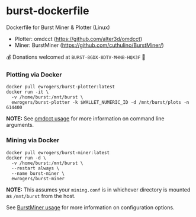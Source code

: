 # burst-dockerfile
Dockerfile for Burst Miner & Plotter (Linux)

* Plotter: omdcct (https://github.com/alter3d/omdcct)
* Miner: BurstMiner (https://github.com/cuthulino/BurstMiner/)

:moneybag: Donations welcomed at `BURST-8GDX-8DTV-MHNB-HQX3F` :bow:

### Plotting via Docker
    docker pull ewrogers/burst-plotter:latest
    docker run -it \
      -v /home/burst:/mnt/burst \
      ewrogers/burst-plotter -k $WALLET_NUMERIC_ID -d /mnt/burst/plots -n 614400

**NOTE:** See [omdcct usage](https://github.com/alter3d/omdcct) for more information on command line arguments.

### Mining via Docker
    docker pull ewrogers/burst-miner:latest
    docker run -d \
      -v /home/burst:/mnt/burst \
      --restart always \
      --name burst-miner \
      ewrogers/burst-miner
      
**NOTE:** This assumes your `mining.conf` is in whichever directory is mounted as `/mnt/burst` from the host.

See [BurstMiner usage](https://github.com/cuthulino/BurstMiner/) for more information on configuration options.

